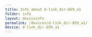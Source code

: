 ```yaml
---
title: Info about d-link_dir-859_a1
folder: info
layout: deviceinfo
permalink: /devices/d-link_dir-859_a1/
device: d-link_dir-859_a1
---
```

